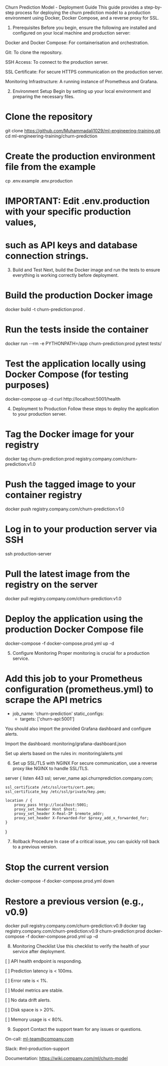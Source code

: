 Churn Prediction Model - Deployment Guide
This guide provides a step-by-step process for deploying the churn prediction model to a production environment using Docker, Docker Compose, and a reverse proxy for SSL.

1. Prerequisites
Before you begin, ensure the following are installed and configured on your local machine and production server:

Docker and Docker Compose: For containerisation and orchestration.

Git: To clone the repository.

SSH Access: To connect to the production server.

SSL Certificate: For secure HTTPS communication on the production server.

Monitoring Infrastructure: A running instance of Prometheus and Grafana.

2. Environment Setup
Begin by setting up your local environment and preparing the necessary files.

# Clone the repository
git clone https://github.com/Muhammadali1029/ml-engineering-training.git
cd ml-engineering-training/churn-prediction

# Create the production environment file from the example
cp .env.example .env.production

# IMPORTANT: Edit .env.production with your specific production values,
# such as API keys and database connection strings.


3. Build and Test
Next, build the Docker image and run the tests to ensure everything is working correctly before deployment.

# Build the production Docker image
docker build -t churn-prediction:prod .

# Run the tests inside the container
docker run --rm -e PYTHONPATH=/app churn-prediction:prod pytest tests/

# Test the application locally using Docker Compose (for testing purposes)
docker-compose up -d
curl http://localhost:5001/health


4. Deployment to Production
Follow these steps to deploy the application to your production server.

# Tag the Docker image for your registry
docker tag churn-prediction:prod registry.company.com/churn-prediction:v1.0

# Push the tagged image to your container registry
docker push registry.company.com/churn-prediction:v1.0

# Log in to your production server via SSH
ssh production-server

# Pull the latest image from the registry on the server
docker pull registry.company.com/churn-prediction:v1.0

# Deploy the application using the production Docker Compose file
docker-compose -f docker-compose.prod.yml up -d


5. Configure Monitoring
Proper monitoring is crucial for a production service.

# Add this job to your Prometheus configuration (prometheus.yml) to scrape the API metrics
- job_name: 'churn-prediction'
  static_configs:
    - targets: ['churn-api:5001']


You should also import the provided Grafana dashboard and configure alerts.

Import the dashboard: monitoring/grafana-dashboard.json

Set up alerts based on the rules in: monitoring/alerts.yml

6. Set up SSL/TLS with NGINX
For secure communication, use a reverse proxy like NGINX to handle SSL/TLS.

server {
    listen 443 ssl;
    server_name api.churnprediction.company.com;

    ssl_certificate /etc/ssl/certs/cert.pem;
    ssl_certificate_key /etc/ssl/private/key.pem;

    location / {
        proxy_pass http://localhost:5001;
        proxy_set_header Host $host;
        proxy_set_header X-Real-IP $remote_addr;
        proxy_set_header X-Forwarded-For $proxy_add_x_forwarded_for;
    }
}


7. Rollback Procedure
In case of a critical issue, you can quickly roll back to a previous version.

# Stop the current version
docker-compose -f docker-compose.prod.yml down

# Restore a previous version (e.g., v0.9)
docker pull registry.company.com/churn-prediction:v0.9
docker tag registry.company.com/churn-prediction:v0.9 churn-prediction:prod
docker-compose -f docker-compose.prod.yml up -d


8. Monitoring Checklist
Use this checklist to verify the health of your service after deployment.

[ ] API health endpoint is responding.

[ ] Prediction latency is < 100ms.

[ ] Error rate is < 1%.

[ ] Model metrics are stable.

[ ] No data drift alerts.

[ ] Disk space is > 20%.

[ ] Memory usage is < 80%.

9. Support
Contact the support team for any issues or questions.

On-call: ml-team@company.com

Slack: #ml-production-support

Documentation: https://wiki.company.com/ml/churn-model